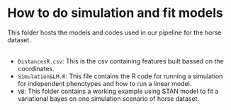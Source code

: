 # How to do simulation and fit models
This folder hosts the models and codes used in our pipeline for the horse dataset.
<br>
<br>
- `DistancesR.csv`: This is the csv containing features built bassed on the coordinates.
- `Simulation&LM.R`: This file contains the R code for running a simulation for independent phenotypes and how to run a linear model.
- `VB`: This folder contains a working example using STAN model to fit a variational bayes on one simulation scenario of horse dataset. 

